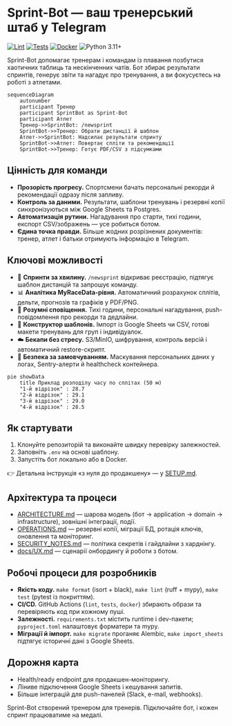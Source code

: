 # Sprint-Bot — ваш тренерський штаб у Telegram

[![Lint](https://github.com/kachalaba/Sprint-Bot/actions/workflows/lint.yml/badge.svg)](https://github.com/kachalaba/Sprint-Bot/actions/workflows/lint.yml)
[![Tests](https://github.com/kachalaba/Sprint-Bot/actions/workflows/tests.yml/badge.svg)](https://github.com/kachalaba/Sprint-Bot/actions/workflows/tests.yml)
[![Docker](https://github.com/kachalaba/Sprint-Bot/actions/workflows/docker.yml/badge.svg)](https://github.com/kachalaba/Sprint-Bot/actions/workflows/docker.yml)
![Python 3.11+](https://img.shields.io/badge/python-3.11%2B-3776AB.svg?logo=python&logoColor=white)

Sprint-Bot допомагає тренерам і командам із плавання позбутися хаотичних таблиць та нескінченних чатів. Бот збирає результати спринтів, генерує звіти та нагадує про тренування, а ви фокусуєтесь на роботі з атлетами.

```mermaid
sequenceDiagram
    autonumber
    participant Тренер
    participant SprintBot as Sprint-Bot
    participant Атлет
    Тренер->>SprintBot: /newsprint
    SprintBot->>Тренер: Обрати дистанції й шаблон
    Атлет->>SprintBot: Надсилає результати спринту
    SprintBot->>Атлет: Повертає спліти та рекомендації
    SprintBot->>Тренер: Готує PDF/CSV з підсумками
```

## Цінність для команди

- **Прозорість прогресу.** Спортсмени бачать персональні рекорди й рекомендації одразу після запливу.
- **Контроль за даними.** Результати, шаблони тренувань і резервні копії синхронізуються між Google Sheets та Postgres.
- **Автоматизація рутини.** Нагадування про старти, тихі години, експорт CSV/зображень — усе робиться ботом.
- **Єдина точка правди.** Більше жодних розрізнених документів: тренер, атлет і батьки отримують інформацію в Telegram.

## Ключові можливості

- 🏁 **Спринти за хвилину.** `/newsprint` відкриває реєстрацію, підтягує шаблон дистанцій та запрошує команду.
- 📊 **Аналітика MyRaceData-рівня.** Автоматичний розрахунок сплітів, дельти, прогнозів та графіків у PDF/PNG.
- 🔔 **Розумні сповіщення.** Тихі години, персональні нагадування, push-повідомлення про рекорди та дедлайни.
- 🧩 **Конструктор шаблонів.** Імпорт із Google Sheets чи CSV, готові макети тренувань для груп і індивідуалок.
- ☁️ **Бекапи без стресу.** S3/MinIO, шифрування, контроль версій і автоматичний restore-скрипт.
- 🔐 **Безпека за замовчуванням.** Маскування персональних даних у логах, Sentry-алерти й healthcheck контейнера.

```mermaid
pie showData
    title Приклад розподілу часу по сплітах (50 м)
    "1-й відрізок" : 28.7
    "2-й відрізок" : 29.1
    "3-й відрізок" : 29.0
    "4-й відрізок" : 28.5
```

## Як стартувати

1. Клонуйте репозиторій та виконайте швидку перевірку залежностей.
2. Заповніть `.env` на основі шаблону.
3. Запустіть бот локально або в Docker.

👉 Детальна інструкція «з нуля до продакшену» — у [SETUP.md](SETUP.md).

## Архітектура та процеси

- [ARCHITECTURE.md](ARCHITECTURE.md) — шарова модель (бот → application → domain → infrastructure), зовнішні інтеграції, події.
- [OPERATIONS.md](OPERATIONS.md) — резервні копії, міграції БД, ротація ключів, оновлення та моніторинг.
- [SECURITY_NOTES.md](SECURITY_NOTES.md) — політика секретів і гайдлайни з харднінгу.
- [docs/UX.md](docs/UX.md) — сценарії онбордингу й роботи з ботом.

## Робочі процеси для розробників

- **Якість коду.** `make format` (isort + black), `make lint` (ruff + mypy), `make test` (pytest із покриттям).
- **CI/CD.** GitHub Actions (`lint`, `tests`, `docker`) збирають образи та перевіряють код при кожному пуші.
- **Залежності.** `requirements.txt` містить runtime і dev-пакети; `pyproject.toml` налаштовує форматери та mypy.
- **Міграції й імпорт.** `make migrate` проганяє Alembic, `make import_sheets` підтягує історичні дані з Google Sheets.

## Дорожня карта

- Health/ready endpoint для продакшен-моніторингу.
- Ліниве підключення Google Sheets і кешування запитів.
- Більше інтеграцій для push-панелей (Slack, e-mail, webhooks).

Sprint-Bot створений тренером для тренерів. Підключайте бот, і кожен спринт працюватиме на медалі.

